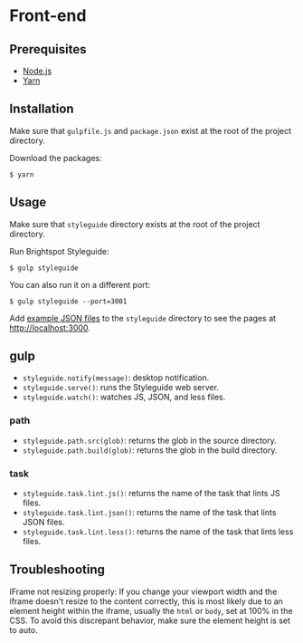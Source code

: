 # Front-end

## Prerequisites

* [Node.js](https://nodejs.org/en/)
* [Yarn](https://yarnpkg.com/en/docs/install)

## Installation

Make sure that `gulpfile.js` and `package.json` exist at the root of the project directory.

Download the packages:

    $ yarn

## Usage

Make sure that `styleguide` directory exists at the root of the project directory.

Run Brightspot Styleguide:

    $ gulp styleguide

You can also run it on a different port:

    $ gulp styleguide --port=3001

Add [example JSON files](docs/example-file-format.rst) to the `styleguide` directory to see the pages at [http://localhost:3000](http://localhost:3000).

## gulp

* `styleguide.notify(message)`: desktop notification.
* `styleguide.serve()`: runs the Styleguide web server.
* `styleguide.watch()`: watches JS, JSON, and less files.

### path

* `styleguide.path.src(glob)`: returns the glob in the source directory.
* `styleguide.path.build(glob)`: returns the glob in the build directory.

### task

* `styleguide.task.lint.js()`: returns the name of the task that lints JS files.
* `styleguide.task.lint.json()`: returns the name of the task that lints JSON files.
* `styleguide.task.lint.less()`: returns the name of the task that lints less files.

## Troubleshooting

IFrame not resizing properly:
If you change your viewport width and the iframe doesn't resize to the content correctly, this is most likely due to an element height within the iframe, usually the `html` or `body`, set at 100% in the CSS. To avoid this discrepant behavior, make sure the element height is set to auto.
